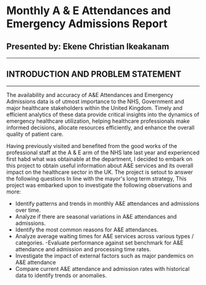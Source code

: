 # Monthly A & E Attendances and Emergency Admissions Report
## Presented by: Ekene Christian Ikeakanam
___
## INTRODUCTION AND PROBLEM STATEMENT
___
The availability and accuracy of A&E Attendances and Emergency Admissions data is of utmost importance to the NHS, Government and major healthcare stakeholders within the United Kingdom. 
Timely and efficient analytics of these data provide critical insights into the dynamics of emergency healthcare utilization, helping healthcare professionals make informed decisions, allocate resources efficiently, and enhance the overall quality of patient care.

Having previously visited and benefited from the good works of the professional staff at the A & E arm of the NHS late last year and experienced first habd what was obtainable at the department, I decided to embark on this project to obtain useful information about A&E services and its overall impact on the healthcare sector in the UK. The project is setout to answer the following questions
In line with the mayor's long term strategy, This project was embarked upon to investigate the following observations and more:
- Identify patterns and trends in monthly A&E attendances and admissions over time.
- Analyze if there are seasonal variations in A&E attendances and admissions.
- Identify the most common reasons for A&E attendances.
- Analyze average waiting times for A&E services across various types / categories.
-Evaluate performance against set benchmark for A&E attendance and admission and processing time rates.
- Investigate the impact of external factors such as major pandemics on A&E attendance
- Compare current A&E attendance and admission rates with historical data to identify trends or anomalies.
